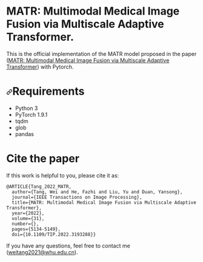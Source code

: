 # MATR: Multimodal Medical Image Fusion via Multiscale Adaptive Transformer.

This is the official implementation of the MATR model proposed in the paper ([MATR: Multimodal Medical Image Fusion via Multiscale Adaptive Transformer](https://ieeexplore.ieee.org/document/9844446)) with Pytorch.

<h1 dir="auto"><a id="user-content-requirements" class="anchor" aria-hidden="true" href="#requirements"><svg class="octicon octicon-link" viewBox="0 0 16 16" version="1.1" width="16" height="16" aria-hidden="true"><path fill-rule="evenodd" d="M7.775 3.275a.75.75 0 001.06 1.06l1.25-1.25a2 2 0 112.83 2.83l-2.5 2.5a2 2 0 01-2.83 0 .75.75 0 00-1.06 1.06 3.5 3.5 0 004.95 0l2.5-2.5a3.5 3.5 0 00-4.95-4.95l-1.25 1.25zm-4.69 9.64a2 2 0 010-2.83l2.5-2.5a2 2 0 012.83 0 .75.75 0 001.06-1.06 3.5 3.5 0 00-4.95 0l-2.5 2.5a3.5 3.5 0 004.95 4.95l1.25-1.25a.75.75 0 00-1.06-1.06l-1.25 1.25a2 2 0 01-2.83 0z"></path></svg></a>Requirements</h1>
<ul dir="auto">
<li>Python 3</li>
<li>PyTorch 1.9.1</li>
<li>tqdm</li>
<li>glob</li>
<li>pandas</li>
</ul>

# Cite the paper
If this work is helpful to you, please cite it as:</p>
<div class="snippet-clipboard-content notranslate position-relative overflow-auto" data-snippet-clipboard-copy-content="@ARTICLE{Tang_2022_MATR,
  author={Tang, Wei and He, Fazhi and Liu, Yu and Duan, Yansong},
  journal={IEEE Transactions on Image Processing}, 
  title={MATR: Multimodal Medical Image Fusion via Multiscale Adaptive Transformer}, 
  year={2022},
  volume={31},
  number={},
  pages={5134-5149},
  doi={10.1109/TIP.2022.3193288}}"><pre class="notranslate"><code>@ARTICLE{Tang_2022_MATR,
  author={Tang, Wei and He, Fazhi and Liu, Yu and Duan, Yansong},
  journal={IEEE Transactions on Image Processing}, 
  title={MATR: Multimodal Medical Image Fusion via Multiscale Adaptive Transformer}, 
  year={2022},
  volume={31},
  number={},
  pages={5134-5149},
  doi={10.1109/TIP.2022.3193288}}
</code></pre></div>

If you have any questions,  feel free to contact me (<a href="mailto:weitang2021@whu.edu.cn">weitang2021@whu.edu.cn</a>).
